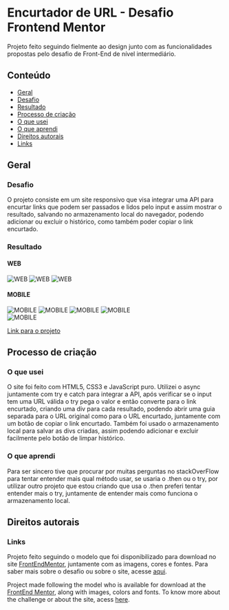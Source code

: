 # Encurtador de URL - Desafio Frontend Mentor

Projeto feito seguindo fielmente ao design junto com as funcionalidades propostas pelo desafio de Front-End de nível intermediário.

## Conteúdo

- [Geral](#geral)
 - [Desafio](#desafio)
 - [Resultado](#resultado)
- [Processo de criação](#processo-de-criação)
 - [O que usei](#o-que-usei)
 - [O que aprendi](#o-que-aprendi)
- [Direitos autorais](#direitos-autorais)
 - [Links](#links)

## Geral

### Desafio

O projeto consiste em um site responsivo que visa integrar uma API para encurtar links que podem ser passados e lidos pelo input e assim mostrar o resultado, salvando no armazenamento local do navegador, podendo adicionar ou excluir o histórico, como também poder copiar o link encurtado.

### Resultado

#### WEB
![WEB](https://github.com/renato-roca-dev/shortener-URL/blob/master/imgs/WEB1.png)
![WEB](https://github.com/renato-roca-dev/shortener-URL/blob/master/imgs/WEB2.png)
![WEB](https://github.com/renato-roca-dev/shortener-URL/blob/master/imgs/WEB3.png)

#### MOBILE
![MOBILE](https://github.com/renato-roca-dev/shortener-URL/blob/master/imgs/MOBILE1.png)
![MOBILE](https://github.com/renato-roca-dev/shortener-URL/blob/master/imgs/MOBILE2.png)
![MOBILE](https://github.com/renato-roca-dev/shortener-URL/blob/master/imgs/MOBILE3.png)
![MOBILE](https://github.com/renato-roca-dev/shortener-URL/blob/master/imgs/MOBILE4.png) <br>
![MOBILE](https://github.com/renato-roca-dev/shortener-URL/blob/master/imgs/MOBILE5.png)

[Link para o projeto](https://renato-roca-dev.github.io/shortener-URL/)

## Processo de criação

### O que usei

O site foi feito com HTML5, CSS3 e JavaScript puro. Utilizei o async juntamente com try e catch para integrar a API, após verificar se o input tem uma URL válida o try pega o valor e então converte para o link encurtado, criando uma div para cada resultado, podendo abrir uma guia separada para o URL original como para o URL encurtado, juntamente com um botão de copiar o link encurtado. Também foi usado o armazenamento local para salvar as divs criadas, assim podendo adicionar e excluir facilmente pelo botão de limpar histórico.

### O que aprendi

Para ser sincero tive que procurar por muitas perguntas no stackOverFlow para tentar entender mais qual método usar, se usaria o .then ou o try, por utilizar outro projeto que estou criando que usa o .then preferi tentar entender mais o try, juntamente de entender mais como funciona o armazenamento local.

## Direitos autorais

### Links

Projeto feito seguindo o modelo que foi disponibilizado para download no site [FrontEndMentor](https://www.frontendmentor.io/challenges/url-shortening-api-landing-page-2ce3ob-G), juntamente com as imagens, cores e fontes. Para saber mais sobre o desafio ou sobre o site, acesse [aqui](https://www.frontendmentor.io/challenges).

Project made following the model who is available for download at the [FrontEnd Mentor](https://www.frontendmentor.io/challenges/url-shortening-api-landing-page-2ce3ob-G), along with images, colors and fonts. To know more about the challenge or about the site, acess [here](https://www.frontendmentor.io/challenges).
